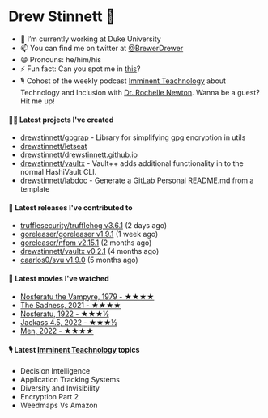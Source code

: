 
# Drew Stinnett 👋

- 🔭 I’m currently working at Duke University
- 📫 You can find me on twitter at [@BrewerDrewer](https://twitter.com/BrewerDrewer)
- 😄 Pronouns: he/him/his
- ⚡ Fun fact: Can you spot me in [this](https://www.youtube.com/watch?v=oL9WnB0qHBA)?
- 🎙 Cohost of the weekly podcast [Imminent Teachnology](https://podcast.imminentteachnology.com/) about Technology and Inclusion with [Dr. Rochelle Newton](https://www.linkedin.com/in/drrochellenewton/). Wanna be a guest? Hit me up!

#### 👨‍💻 Latest projects I've created
- [drewstinnett/gpgrap](https://github.com/drewstinnett/gpgrap) - Library for simplifying gpg encryption in utils
- [drewstinnett/letseat](https://github.com/drewstinnett/letseat)
- [drewstinnett/drewstinnett.github.io](https://github.com/drewstinnett/drewstinnett.github.io)
- [drewstinnett/vaultx](https://github.com/drewstinnett/vaultx) - Vault&#43;&#43; adds additional functionality in to the normal HashiVault CLI.
- [drewstinnett/labdoc](https://github.com/drewstinnett/labdoc) - Generate a GitLab Personal README.md from a template

#### 🚀 Latest releases I've contributed to
- [trufflesecurity/trufflehog v3.6.1](https://github.com/trufflesecurity/trufflehog/releases/tag/v3.6.1) (2 days ago)
- [goreleaser/goreleaser v1.9.1](https://github.com/goreleaser/goreleaser/releases/tag/v1.9.1) (1 week ago)
- [goreleaser/nfpm v2.15.1](https://github.com/goreleaser/nfpm/releases/tag/v2.15.1) (2 months ago)
- [drewstinnett/vaultx v0.2.1](https://github.com/drewstinnett/vaultx/releases/tag/v0.2.1) (4 months ago)
- [caarlos0/svu v1.9.0](https://github.com/caarlos0/svu/releases/tag/v1.9.0) (5 months ago)

#### 🍿 Latest movies I've watched
- [Nosferatu the Vampyre, 1979 - ★★★★](https://letterboxd.com/mondodrew/film/nosferatu-the-vampyre/)
- [The Sadness, 2021 - ★★★★](https://letterboxd.com/mondodrew/film/the-sadness-2021/)
- [Nosferatu, 1922 - ★★★½](https://letterboxd.com/mondodrew/film/nosferatu/)
- [Jackass 4.5, 2022 - ★★★½](https://letterboxd.com/mondodrew/film/jackass-45/)
- [Men, 2022 - ★★★★](https://letterboxd.com/mondodrew/film/men-2022/)

#### 🎙 Latest [Imminent Teachnology](https://podcast.imminentteachnology.com/) topics
- Decision Intelligence
- Application Tracking Systems
- Diversity and Invisibility
- Encryption Part 2
- Weedmaps Vs Amazon